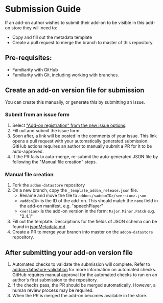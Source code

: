 # Submission Guide

If an add-on author wishes to submit their add-on to be visible in this add-on store they will need to:
- Copy and fill out the metadata template
- Create a pull request to merge the branch to master of this repository.

## Pre-requisites:
- Familiarity with GitHub
- Familiarity with Git, including working with branches.

## Create an add-on version file for submission
You can create this manually, or generate this by submitting an issue.

### Submit from an issue form
1. Select ["Add-on registration" from the new issue options](https://github.com/nvaccess/addon-datastore/issues/new/choose).
1. Fill out and submit the issue form.
1. Soon after, a link will be posted in the comments of your issue.
This link opens a pull request with your automatically generated submission.
GitHub actions requires an author to manually submit a PR for it to be auto-approved.
1. If the PR fails to auto-merge, re-submit the auto-generated JSON file by following the "Manual file creation" steps.

### Manual file creation
1. Fork the `addon-datastore` repository
1. On a new branch, copy the `_template_addon_release.json` file. 
	- Rename and move the file to `addons/<addonID>/<version>.json`
	- `<addonID>` is the ID of the add-on. This should match the `name` field in the add-on manifest, e.g. "speechPlayer"
	- `<version>` is the add-on version in the form: `Major.Minor.Patch` e.g. "2.4.1"
1. Fill out the template.
Descriptions for the fields of JSON schema can be found in [jsonMetadata.md](./jsonMetadata.md).
1. Create a PR to merge your branch into master on the `addon-datastore` repository.

## After submitting your add-on version file
1. Automated checks to validate the submission will complete.
Refer to [addon-datastore-validation](https://github.com/nvaccess/addon-datastore-validation) for more information on automated checks.
GitHub requires manual approval for the automated checks to run on an author's first submission to the repository.
1. If the checks pass, the PR should be merged automatically.
However, a human review process may be required.
1. When the PR is merged the add-on becomes available in the store.
